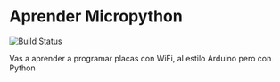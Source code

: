 # Aprender Micropython

[![Build Status](https://travis-ci.org/LaJaqueria/aprender-micropython.svg?branch=master)](https://travis-ci.org/LaJaqueria/aprender-micropython)

Vas a aprender a programar placas con WiFi, al estilo Arduino pero con Python
